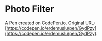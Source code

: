 # Photo Filter

A Pen created on CodePen.io. Original URL: [https://codepen.io/erdemuslu/pen/GydPzy](https://codepen.io/erdemuslu/pen/GydPzy).


